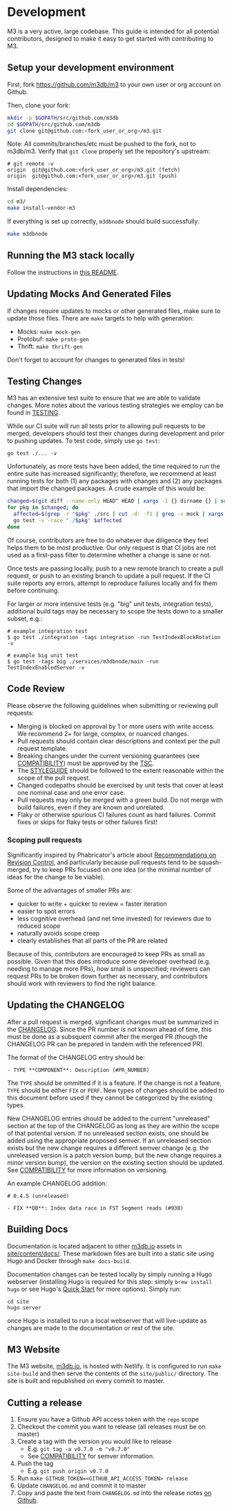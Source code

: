 # Development

M3 is a very active, large codebase. This guide is intended for all potential
contributors, designed to make it easy to get started with contributing to M3.

## Setup your development environment

First, fork https://github.com/m3db/m3 to your own user or org account on Github.

Then, clone your fork:

```bash
mkdir -p $GOPATH/src/github.com/m3db
cd $GOPATH/src/github.com/m3db
git clone git@github.com:<fork_user_or_org>/m3.git
```

Note: All commits/branches/etc must be pushed to the fork, not to m3db/m3.
Verify that `git clone` properly set the repository's upstream:

```
# git remote -v
origin  git@github.com:<fork_user_or_org>/m3.git (fetch)
origin  git@github.com:<fork_user_or_org>/m3.git (push)
```

Install dependencies:

```bash
cd m3/
make install-vendor-m3
```

If everything is set up correctly, `m3dbnode` should build successfully:

```bash
make m3dbnode
```

## Running the M3 stack locally

Follow the instructions in [this README][local-readme].

[local-readme]: ./scripts/development/m3_stack/README.md

## Updating Mocks And Generated Files

If changes require updates to mocks or other generated files, make sure to
update those files. There are `make` targets to help with generation:

- Mocks: `make mock-gen`
- Protobuf: `make proto-gen`
- Thrift: `make thrift-gen`

Don't forget to account for changes to generated files in tests!

## Testing Changes

M3 has an extensive test suite to ensure that we are able to validate changes.
More notes about the various testing strategies we employ can be found in
[TESTING][TESTING.md].

While our CI suite will run all tests prior to allowing pull requests to be
merged, developers should test their changes during development and prior to
pushing updates. To test code, simply use `go test`:

```
go test ./... -v
```

Unfortunately, as more tests have been added, the time required to run the
entire suite has increased significantly; therefore, we recommend at least
running tests for both (1) any packages with changes and (2) any packages that
import the changed packages. A crude example of this would be:

```bash
changed=$(git diff --name-only HEAD^ HEAD | xargs -I {} dirname {} | sort | uniq)
for pkg in $changed; do
  affected=$(grep -r "$pkg" ./src | cut -d: -f1 | grep -v mock | xargs -I{} dirname {} | sort | uniq)
  go test -v -race "./$pkg" $affected
done
```

Of course, contributors are free to do whatever due diligence they feel helps
them to be most productive. Our only request is that CI jobs are not used as a
first-pass filter to determine whether a change is sane or not.

Once tests are passing locally, push to a new remote branch to create a pull
request, or push to an existing branch to update a pull request. If the CI
suite reports any errors, attempt to reproduce failures locally and fix them
before continuing.

For larger or more intensive tests (e.g. "big" unit tests, integration tests),
additional build tags may be necessary to scope the tests down to a smaller
subset, e.g.:

```
# example integration test
$ go test ./integration -tags integration -run TestIndexBlockRotation -v

# example big unit test
$ go test -tags big ./services/m3dbnode/main -run TestIndexEnabledServer -v
```

## Code Review

Please observe the following guidelines when submitting or reviewing pull
requests:

- Merging is blocked on approval by 1 or more users with write access. We
  recommend 2+ for large, complex, or nuanced changes.
- Pull requests should contain clear descriptions and context per the
  pull request template.
- Breaking changes under the current versioning guarantees (see
  [COMPATIBILITY][COMPATIBILITY.md]) must be approved by the
  [TSC][GOVERNANCE.md].
- The [STYLEGUIDE][STYLEGUIDE.md] should be followed to the extent reasonable
  within the scope of the pull request.
- Changed codepaths should be exercised by unit tests that cover at least one
  nominal case and one error case.
- Pull requests may only be merged with a green build. Do not merge with
  build failures, even if they are known and unrelated.
- Flaky or otherwise spurious CI failures count as hard failures. Commit fixes
  or skips for flaky tests or other failures first!

### Scoping pull requests

Significantly inspired by Phabricator's article about
[Recommendations on Revision Control][phab-one-idea], and particularly
because pull requests tend to be squash-merged, try to keep PRs focused
on one idea (or the minimal number of ideas for the change to be viable).

Some of the advantages of smaller PRs are:
- quicker to write + quicker to review = faster iteration
- easier to spot errors
- less cognitive overhead (and net time invested) for reviewers due to
  reduced scope
- naturally avoids scope creep
- clearly establishes that all parts of the PR are related

Because of this, contributors are encouraged to keep PRs as small as
possible. Given that this does introduce some developer overhead (e.g.
needing to manage more PRs), *how* small is unspecified; reviewers
can request PRs to be broken down further as necessary, and contributors
should work with reviewers to find the right balance.

[phab-one-idea]: https://secure.phabricator.com/book/phabflavor/article/recommendations_on_revision_control/#one-idea-is-one-commit

## Updating the CHANGELOG

After a pull request is merged, significant changes must be summarized in the
[CHANGELOG][CHANGELOG.md]. Since the PR number is not known ahead of time, this
must be done as a subsquent commit after the merged PR (though the CHANGELOG
PR can be prepared in tandem with the referenced PR).

The format of the CHANGELOG entry should be:

```
- TYPE **COMPONENT**: Description (#PR_NUMBER)
```

The `TYPE` should be ommitted if it is a feature. If the change is not a
feature, `TYPE` should be either `FIX` or `PERF`. New types of changes should
be added to this document before used if they cannot be categorized by the
existing types.

New CHANGELOG entries should be added to the current "unreleased" section at
the top of the CHANGELOG as long as they are within the scope of that potential
version. If no unreleased section exists, one should be added using the
appropriate proposed semver. If an unreleased section exists but the new change
requires a different semver change (e.g. the unreleased version is a patch
version bump, but the new change requires a minor version bump), the version
on the existing section should be updated. See [COMPATIBILITY][COMPATIBILITY.md]
for more information on versioning.

An example CHANGELOG addition:

```
# 0.4.5 (unreleased)

- FIX **DB**: Index data race in FST Segment reads (#938)
```

## Building Docs

Documentation is located adjacent to other [m3db.io][m3db.io] assets in
[site/content/docs/][docs-path]. These markdown files are built into a static
site using Hugo and Docker through `make docs-build`.

Documentation changes can be tested locally by simply running a Hugo webserver
(installing Hugo is required for this step: simply `brew install hugo` or see
Hugo's [Quick Start][hugo-quick-start] for more options). Simply run:

```
cd site
hugo server
```

once Hugo is installed to run a local webserver that will live-update as
changes are made to the documentation or rest of the site.

## M3 Website

The M3 website, [m3db.io][m3db.io], is hosted with Netlify. It is configured to
run `make site-build` and then serve the contents of the `site/public/`
directory. The site is built and republished on every commit to master.

## Cutting a release

1. Ensure you have a Github API access token with the `repo` scope
2. Checkout the commit you want to release (all releases must be on master)
3. Create a tag with the version you would like to release
   - E.g. `git tag -a v0.7.0 -m "v0.7.0"`
   - See [COMPATIBILITY][COMPATIBILITY.md] for semver information.
4. Push the tag
   - E.g. `git push origin v0.7.0`
5. Run `make GITHUB_TOKEN=<GITHUB_API_ACCESS_TOKEN> release`
6. Update `CHANGELOG.md` and commit it to master
7. Copy and paste the text from `CHANGELOG.md` into the release notes [on Github][releases].

[CHANGELOG.md]: https://github.com/m3db/m3/blob/master/CHANGELOG.md
[COMPATIBILITY.md]: https://github.com/m3db/m3/blob/master/COMPATIBILITY.md
[GOVERNANCE.md]: https://github.com/m3db/m3/blob/master/GOVERNANCE.md
[STYLEGUIDE.md]: https://github.com/m3db/m3/blob/master/STYLEGUIDE.md
[TESTING.md]: https://github.com/m3db/m3/blob/master/TESTING.md
[docs-path]: https://github.com/m3db/m3/tree/master/site/content/docs
[hugo-quick-start]: https://gohugo.io/getting-started/quick-start/
[m3db.io]: https://m3db.io/
[releases]: https://github.com/m3db/m3/releases
